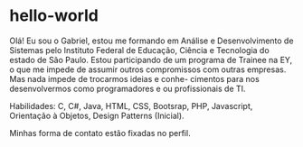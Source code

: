 # hello-world

Olá! Eu sou o Gabriel, estou me formando em Análise e Desenvolvimento de Sistemas pelo Instituto Federal de Educação, Ciência e Tecnologia do estado de São Paulo.
Estou participando de um programa de Trainee na EY, o que me impede de assumir outros compromissos com outras empresas. Mas nada impede de trocarmos ideias e conhe-
cimentos para nos desenvolvermos como programadores e ou profissionais de TI. 

Habilidades: C, C#, Java, HTML, CSS, Bootsrap, PHP, Javascript, Orientação à Objetos, Design Patterns (Inicial).

Minhas forma de contato estão fixadas no perfil.
